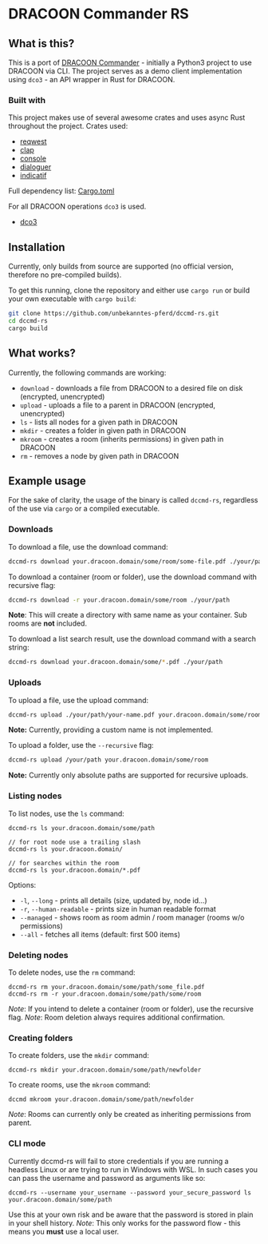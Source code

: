 # DRACOON Commander RS

## What is this?
This is a port of [DRACOON Commander](https://github.com/unbekanntes-pferd/dccmd) - initially a Python3 project to use DRACOON via CLI.
The project serves as a demo client implementation using `dco3` - an API wrapper in Rust for DRACOON. 

### Built with
This project makes use of several awesome crates and uses async Rust throughout the project.
Crates used:
- [reqwest](https://crates.io/crates/reqwest)
- [clap](https://crates.io/crates/reqwest)
- [console](https://crates.io/crates/console)
- [dialoguer](https://crates.io/crates/console)
- [indicatif](https://crates.io/crates/console)

Full dependency list: [Cargo.toml](Cargo.toml)

For all DRACOON operations `dco3` is used.

- [dco3](https://github.com/unbekanntes-pferd/dco3)

## Installation

Currently, only builds from source are supported (no official version, therefore no pre-compiled builds).

To get this running, clone the repository and either use `cargo run` or build your own executable with `cargo build`:

```bash
git clone https://github.com/unbekanntes-pferd/dccmd-rs.git
cd dccmd-rs
cargo build
```

## What works?

Currently, the following commands are working:

- `download` - downloads a file from DRACOON to a desired file on disk (encrypted, unencrypted)
- `upload` - uploads a file to a parent in DRACOON (encrypted, unencrypted)
- `ls` - lists all nodes for a given path in DRACOON
- `mkdir` - creates a folder in given path in DRACOON
- `mkroom` - creates a room (inherits permissions) in given path in DRACOON
- `rm` - removes a node by given path in DRACOON

## Example usage

For the sake of clarity, the usage of the binary is called `dccmd-rs`, regardless of the use via `cargo` or a compiled executable.

### Downloads

To download a file, use the download command:

```bash
dccmd-rs download your.dracoon.domain/some/room/some-file.pdf ./your/path/your-name.pdf
```

To download a container (room or folder), use the download command with recursive flag:

```bash
dccmd-rs download -r your.dracoon.domain/some/room ./your/path
```
**Note**: This will create a directory with same name as your container. Sub rooms are **not** included.

To download a list search result, use the download command with a search string:

```bash
dccmd-rs download your.dracoon.domain/some/*.pdf ./your/path
```

### Uploads

To upload a file, use the upload command:

```bash
dccmd-rs upload ./your/path/your-name.pdf your.dracoon.domain/some/room
```

**Note:** Currently, providing a custom name is not implemented.

To upload a folder, use the `--recursive` flag:

```bash
dccmd-rs upload /your/path your.dracoon.domain/some/room
```
**Note:** Currently only absolute paths are supported for recursive uploads.

### Listing nodes
To list nodes, use the `ls` command:

```
dccmd-rs ls your.dracoon.domain/some/path

// for root node use a trailing slash
dccmd-rs ls your.dracoon.domain/

// for searches within the room
dccmd-rs ls your.dracoon.domain/*.pdf 
```

Options:
 - `-l`, `--long` - prints all details (size, updated by, node id...)           
 - `-r`, `--human-readable` - prints size in human readable format
 -    `--managed` - shows room as room admin / room manager (rooms w/o permissions)       
 -    `--all` - fetches all items (default: first 500 items)


### Deleting nodes

To delete nodes, use the `rm` command:

```
dccmd-rs rm your.dracoon.domain/some/path/some_file.pdf
dccmd-rs rm -r your.dracoon.domain/some/path/some/room
```
*Note*: If you intend to delete a container (room or folder), use the recursive flag.
*Note*: Room deletion always requires additional confirmation.

### Creating folders

To create folders, use the `mkdir` command:

```
dccmd-rs mkdir your.dracoon.domain/some/path/newfolder

```


To create rooms, use the `mkroom` command:

```
dccmd mkroom your.dracoon.domain/some/path/newfolder

```
*Note*: Rooms can currently only be created as inheriting permissions from parent.

### CLI mode

Currently dccmd-rs will fail to store credentials if you are running a headless Linux or are trying to run in Windows with WSL.
In such cases you can pass the username and password as arguments like so:

```
dccmd-rs --username your_username --password your_secure_password ls your.dracoon.domain/some/path

```

Use this at your own risk and be aware that the password is stored in plain in your shell history.
*Note*: This only works for the password flow - this means you **must** use a local user. 